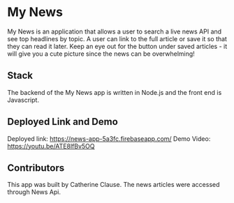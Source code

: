 # My News 

My News is an application that allows a user to search a live news API and see top headlines by topic. A user can link to the full article or save it so that they can read it later. Keep an eye out for the button under saved articles - it will give you a cute picture since the news can be overwhelming! 

## Stack 

The backend of the My News app is written in Node.js and the front end is Javascript. 

## Deployed Link and Demo
Deployed link: https://news-app-5a3fc.firebaseapp.com/ 
Demo Video: https://youtu.be/ATE8lfBv5OQ

## Contributors 
This app was built by Catherine Clause. The news articles were accessed through News Api. 
